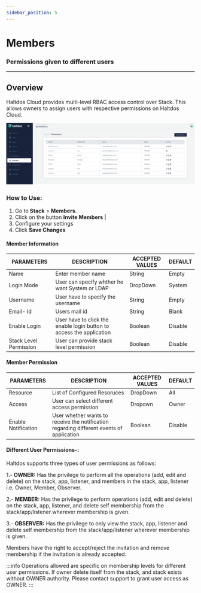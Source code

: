 ```yaml
---
sidebar_position: 5
---
```

# Members

###  Permissions given to different users

----

## Overview 

Haltdos Cloud provides multi-level RBAC access control over Stack. This allows owners to assign users with respective permissions on Haltdos Cloud.

![members](/img/platform/v2/member_newui.png)

### How to Use:

1. Go to **Stack** > **Members**.
2. Click on the button  **Invite Members**    |
3. Configure your settings
4. Click **Save Changes**

#### Member Information  

| PARAMETERS       | DESCRIPTION                                              | ACCEPTED VALUES    | DEFAULT  |
|------------------|----------------------------------------------------------|--------------------|----------|
| Name             | Enter member name           | String  | Empty  |
| Login Mode | User can specify whther he want System or LDAP | DropDown| System |
| Username       |  User have to specify the username   | String   | Empty    |
| Email- Id  | Users mail id                          | String            | Blank    |
| Enable Login      | User have to click the enable login button to access the application                      | Boolean           | Disable    |
| Stack Level Permission       | User can provide stack level permission              | Boolean           | Disable     |

#### Member Permission 

| PARAMETERS       | DESCRIPTION                                              | ACCEPTED VALUES    | DEFAULT  |
|------------------|----------------------------------------------------------|--------------------|----------|
| Resource             | List of Configured Resoruces | DropDown | All  |
| Access | User can select different access permission | Dropown | Owner |
| Enable Notification       | User whether wants to receive the notification regarding different events of application   | Boolean     | Disable   |

#### Different User Permissions-:

Haltdos supports three types of user permissions as follows:

1.- **OWNER:** Has the privilege to perform all the operations (add, edit and delete) on the stack, app, listener, and members in the stack, app, listener i.e. Owner, Member, Observer.

2.- **MEMBER:** Has the privilege to perform operations (add, edit and delete) on the stack, app, listener, and delete self membership from the stack/app/listener wherever membership is given.

3.- **OBSERVER:** Has the privilege to only view the stack, app, listener and delete self membership from the stack/app/listener wherever membership is given.


Members have the right to accept/reject the invitation and remove membership if the invitation is already accepted.

:::info
Operations allowed are specific on membership levels for different user permissions. 
If owner delete itself from the stack, and stack exists without OWNER authority. Please contact support to grant user access as OWNER. 
:::
